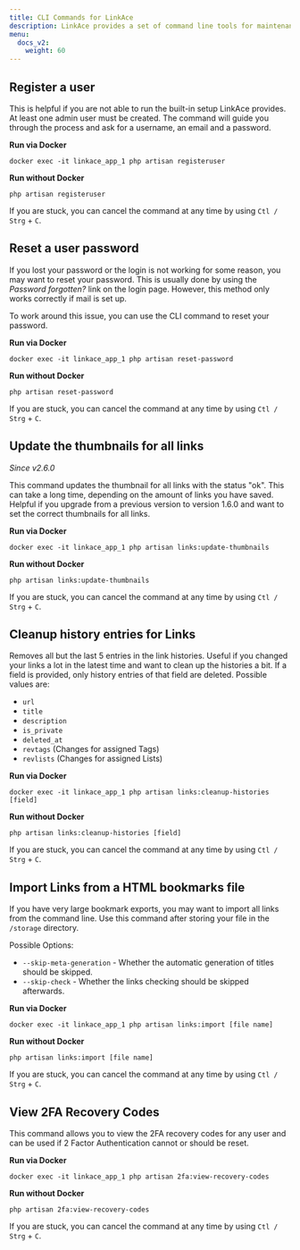 ```yaml
---
title: CLI Commands for LinkAce
description: LinkAce provides a set of command line tools for maintenance tasks.
menu:
  docs_v2:
    weight: 60
---
```


## Register a user

This is helpful if you are not able to run the built-in setup LinkAce provides. At least one admin user must be created. The command will guide you through the process and ask for a username, an email and a password.

**Run via Docker**
```
docker exec -it linkace_app_1 php artisan registeruser
```

**Run without Docker**
```
php artisan registeruser
```

If you are stuck, you can cancel the command at any time by using `Ctl / Strg` + `C`.


## Reset a user password

If you lost your password or the login is not working for some reason, you may want to reset your password.
This is usually done by using the *Password forgotten?* link on the login page. However, this method only works
correctly if mail is set up.

To work around this issue, you can use the CLI command to reset your password.

**Run via Docker**
```
docker exec -it linkace_app_1 php artisan reset-password
```

**Run without Docker**
```
php artisan reset-password
```

If you are stuck, you can cancel the command at any time by using `Ctl / Strg` + `C`.


## Update the thumbnails for all links

_Since v2.6.0_

This command updates the thumbnail for all links with the status "ok". This can take a long time, depending on the amount of links you have saved. Helpful if you upgrade from a previous version to version 1.6.0 and want to set the correct thumbnails for all links.

**Run via Docker**
```
docker exec -it linkace_app_1 php artisan links:update-thumbnails
```

**Run without Docker**
```
php artisan links:update-thumbnails
```

If you are stuck, you can cancel the command at any time by using `Ctl / Strg` + `C`.


## Cleanup history entries for Links

Removes all but the last 5 entries in the link histories. Useful if you changed your links a lot in the latest time and want to clean up the histories a bit.
If a field is provided, only history entries of that field are deleted. Possible values are:
- `url`
- `title`
- `description`
- `is_private`
- `deleted_at`
- `revtags` (Changes for assigned Tags)
- `revlists` (Changes for assigned Lists)

**Run via Docker**
```
docker exec -it linkace_app_1 php artisan links:cleanup-histories [field]
```

**Run without Docker**
```
php artisan links:cleanup-histories [field]
```

If you are stuck, you can cancel the command at any time by using `Ctl / Strg` + `C`.


## Import Links from a HTML bookmarks file

If you have very large bookmark exports, you may want to import all links from the command line. Use this command after storing your file in the `/storage` directory.

Possible Options:
- `--skip-meta-generation` - Whether the automatic generation of titles should be skipped.
- `--skip-check` - Whether the links checking should be skipped afterwards.

**Run via Docker**
```
docker exec -it linkace_app_1 php artisan links:import [file name]
```

**Run without Docker**
```
php artisan links:import [file name]
```

If you are stuck, you can cancel the command at any time by using `Ctl / Strg` + `C`.


## View 2FA Recovery Codes

This command allows you to view the 2FA recovery codes for any user and can be used if 2 Factor Authentication cannot or should be reset.

**Run via Docker**
```
docker exec -it linkace_app_1 php artisan 2fa:view-recovery-codes
```

**Run without Docker**
```
php artisan 2fa:view-recovery-codes
```

If you are stuck, you can cancel the command at any time by using `Ctl / Strg` + `C`.
